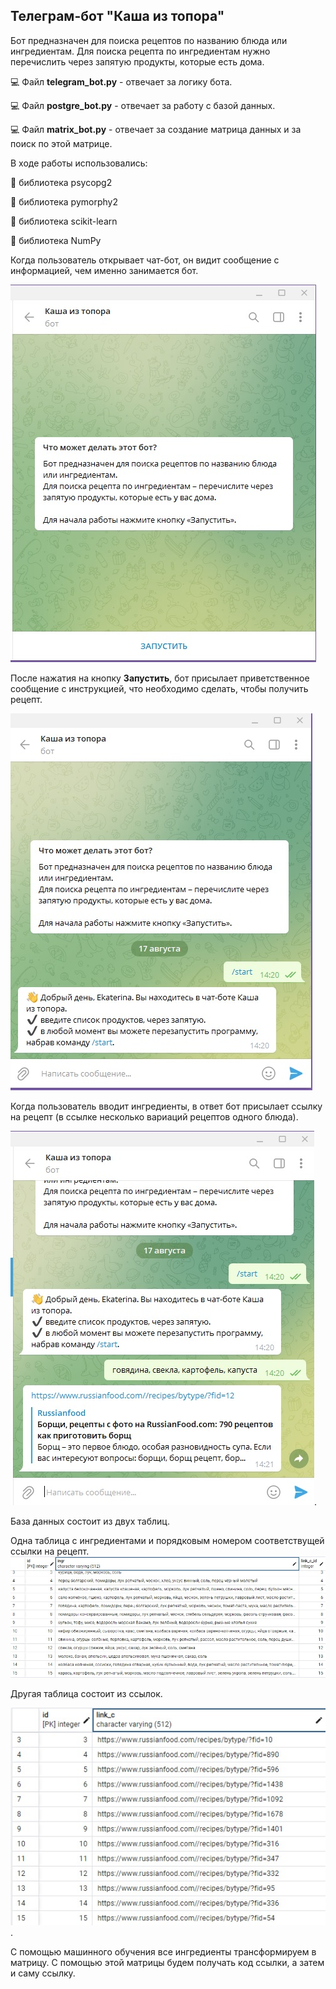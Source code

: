 ## Телеграм-бот "Каша из топора"
Бот предназначен для поиска рецептов по названию блюда или ингредиентам.
Для поиска рецепта по ингредиентам нужно перечислить через запятую продукты, которые есть дома.

:computer: Файл **telegram_bot.py** - отвечает за логику бота.

:computer: Файл **postgre_bot.py** - отвечает за работу с базой данных.

:computer: Файл **matrix_bot.py** - отвечает за создание матрица данных и за поиск по этой матрице.

В ходе работы использовались:

:scroll: библиотека psycopg2

:scroll: библиотека pymorphy2

:scroll: библиотека scikit-learn

:scroll: библиотека NumPy


Когда пользователь открывает чат-бот, он видит сообщение с информацией, чем именно занимается бот.

![](https://github.com/EkaterinaToporkova/telegram_bot_recepi/blob/master/%D0%BD%D0%BE%D0%B2%D1%8B%D0%B9%20%D0%BF%D0%BE%D0%BB%D1%8C%D0%B7%D0%BE%D0%B2%D0%B0%D1%82%D0%B5%D0%BB%D1%8C.jpg)

После нажатия на кнопку **Запустить**, бот присылает приветственное сообщение с инструкцией, что необходимо сделать, чтобы получить рецепт.

![](https://github.com/EkaterinaToporkova/telegram_bot_recepi/blob/master/%D1%81%D1%82%D0%B0%D1%80%D1%82.jpg)

Когда пользователь вводит ингредиенты, в ответ бот присылает ссылку на рецепт (в ссылке несколько вариаций рецептов одного блюда).

![](https://github.com/EkaterinaToporkova/telegram_bot_recepi/blob/master/%D1%80%D0%B5%D1%86%D0%B5%D0%BF%D1%82.jpg).

База данных состоит из двух таблиц.

Одна таблица с ингредиентами и порядковым номером соответствущей ссылки на рецепт.
![](https://github.com/EkaterinaToporkova/telegram_bot_recepi/blob/master/ingredients.jpg)

Другая таблица состоит из ссылок.

![](https://github.com/EkaterinaToporkova/telegram_bot_recepi/blob/master/link_table.jpg).

С помощью машинного обучения все ингредиенты трансформируем в матрицу. С помощью этой матрицы будем получать код ссылки, а затем и саму ссылку.
